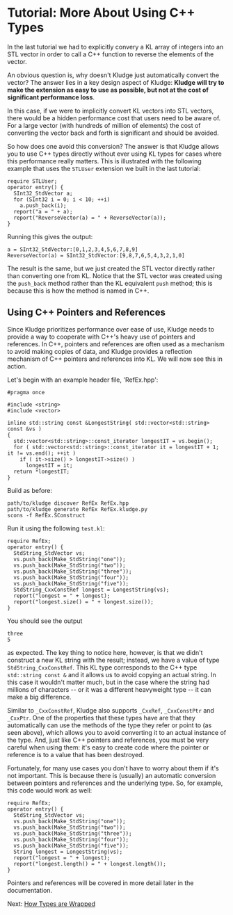 # Tutorial: More About Using C++ Types

In the last tutorial we had to explicitly convery a KL array of integers into an STL vector in order to call a C++ function to reverse the elements of the vector.

An obvious question is, why doesn't Kludge just automatically convert the vector?  The answer lies in a key design aspect of Kludge: **Kludge will try to make the extension as easy to use as possible, but not at the cost of significant performance loss**.

In this case, if we were to implicitly convert KL vectors into STL vectors, there would be a hidden performance cost that users need to be aware of.  For a large vector (with hundreds of million of elements) the cost of converting the vector back and forth is significant and should be avoided.

So how does one avoid this conversion?  The answer is that Kludge allows you to use C++ types directly without ever using KL types for cases where this performance really matters.  This is illustrated with the following example that uses the `STLUser` extension we built in the last tutorial:

```
require STLUser;
operator entry() {
  SInt32_StdVector a;
  for (SInt32 i = 0; i < 10; ++i)
    a.push_back(i);
  report("a = " + a);
  report("ReverseVector(a) = " + ReverseVector(a));
}
```

Running this gives the output:

```
a = SInt32_StdVector:[0,1,2,3,4,5,6,7,8,9]
ReverseVector(a) = SInt32_StdVector:[9,8,7,6,5,4,3,2,1,0]
```

The result is the same, but we just created the STL vector directly rather than converting one from KL.  Notice that the STL vector was created using the `push_back` method rather than the KL equivalent `push` method; this is because this is how the method is named in C++.

## Using C++ Pointers and References

Since Kludge prioritizes performance over ease of use, Kludge needs to provide a way to cooperate with C++'s heavy use of pointers and references.  In C++, pointers and references are often used as a mechanism to avoid making copies of data, and Kludge provides a reflection mechanism of C++ pointers and references into KL.  We will now see this in action.

Let's begin with an example header file, 'RefEx.hpp':

```
#pragma once

#include <string>
#include <vector>

inline std::string const &LongestString( std::vector<std::string> const &vs )
{
  std::vector<std::string>::const_iterator longestIT = vs.begin();
  for ( std::vector<std::string>::const_iterator it = longestIT + 1; it != vs.end(); ++it )
    if ( it->size() > longestIT->size() )
      longestIT = it;
  return *longestIT;
}
```

Build as before:

```
path/to/kludge discover RefEx RefEx.hpp
path/to/kludge generate RefEx RefEx.kludge.py
scons -f RefEx.SConstruct
```

Run it using the following `test.kl`:

```
require RefEx;
operator entry() {
  StdString_StdVector vs;
  vs.push_back(Make_StdString("one"));
  vs.push_back(Make_StdString("two"));
  vs.push_back(Make_StdString("three"));
  vs.push_back(Make_StdString("four"));
  vs.push_back(Make_StdString("five"));
  StdString_CxxConstRef longest = LongestString(vs);
  report("longest = " + longest);
  report("longest.size() = " + longest.size());
}
```

You should see the output

```
three
5
```

as expected.  The key thing to notice here, however, is that we didn't construct a new KL string with the result; instead, we have a value of type `StdString_CxxConstRef`.  This KL type corresponds to the C++ type `std::string const &` and it allows us to avoid copying an actual string.  In this case it wouldn't matter much, but in the case where the string had millions of characters -- or it was a different heavyweight type -- it can make a big difference.

Similar to `_CxxConstRef`, Kludge also supports `_CxxRef`, `_CxxConstPtr` and `_CxxPtr`.  One of the properties that these types have are that they automatically can use the methods of the type they refer or point to (as seen above), which allows you to avoid converting it to an actual instance of the type.  And, just like C++ pointers and references, you must be very careful when using them: it's easy to create code where the pointer or reference is to a value that has been destroyed.

Fortunately, for many use cases you don't have to worry about them if it's not important.  This is because there is (usually) an automatic conversion between pointers and references and the underlying type.  So, for example, this code would work as well:

```
require RefEx;
operator entry() {
  StdString_StdVector vs;
  vs.push_back(Make_StdString("one"));
  vs.push_back(Make_StdString("two"));
  vs.push_back(Make_StdString("three"));
  vs.push_back(Make_StdString("four"));
  vs.push_back(Make_StdString("five"));
  String longest = LongestString(vs);
  report("longest = " + longest);
  report("longest.length() = " + longest.length());
}
```

Pointers and references will be covered in more detail later in the documentation.

Next: [How Types are Wrapped](adl-types.md)
